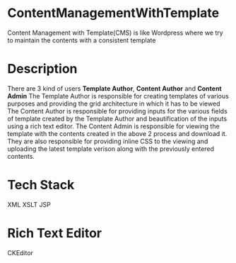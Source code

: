 # ContentManagementWithTemplate
Content Management with Template(CMS) is like Wordpress where we try to maintain the contents with a consistent template

# Description
There are 3 kind of users **Template Author**, **Content Author** and **Content Admin**
The Template Author is responsible for creating templates of various purposes and providing the grid architecture in which it has to be viewed
The Content Author is responsible for providing inputs for the various fields of template created by the Template Author and beautification of the inputs using a rich text editor.
The Content Admin is responsible for viewing the template with the contents created in the above 2 process and download it. They are also responsible for providing inline CSS to the viewing and uploading the latest template verison along with the previously entered contents.

# Tech Stack
XML
XSLT
JSP

# Rich Text Editor
CKEditor
